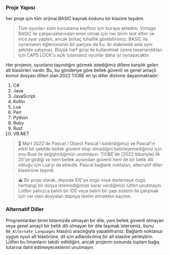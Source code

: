 
### Proje Yapısı
her proje için tüm orijinal BASIC kaynak kodunu bir klasöre taşıdım.

> Tüm oyunları sizin kurcalama keyfiniz için buraya ekledim. Vintage BASIC ile çalışacaklarından emin olmak için her birini test ettim ve ince ayar yaptım, ancak birkaç tuhaflık görebilirsiniz. BASIC ile oynamanın eğlencesinin bir parçası da bu: iki makinede asla aynı şekilde çalışmaz. Büyük harf girişi ile kullanılmak üzere tasarlandıkları için CAPS LOCK'u açık tutarsanız oyunlar daha iyi oynayacaktır.

Her projenin, oyunların taşındığını görmek istediğimiz dillere karşılık gelen alt klasörleri vardır. Bu, bu gönderiye göre bellek güvenli ve genel amaçlı komut dosyası dilleri olan 2022 TIOBE en iyi diller dizinine dayanmaktadır:

1. C# 
2. Java
3. JavaScript
4. Kotlin
5. Lua
6. Perl
7. Python
8. Ruby
9. Rust
10. VB.NET

> 📢 Mart 2022'de Pascal / Object Pascal'ı kaldırdığımızı ve Pascal'ın etkili bir şekilde bellek güvenli olup olmadığını belirleyemediğimiz için onu Rust ile değiştirdiğimizi unutmayın. TIOBE'de (2022 itibariyle) ilk 20'ye girdiği ve hem bellek açısından güvenli hem de bir betik dili olduğu için Lua'yı da ekledik. Pascal bağlantı noktaları, alternatif diller klasörüne taşındı. 

> ⚠️ Bir proje olarak, depoda IDE'ye özgü veya derlemeye özgü herhangi bir dosya istemediğimize karar verdiğimizi lütfen unutmayın. Lütfen yalnızca belirli bir IDE veya belirli bir yapı sistemi ile çalışmak için var olan dosyaları depoya teslim etmekten kaçının.

### Alternatif Diller

Programlardan birini listemizde olmayan bir dile, yani bellek güvenli olmayan veya genel amaçlı bir betik dili olmayan bir dile taşımak isterseniz, bunu `00_Alternate_Languages` klasörü aracılığıyla yapabilirsiniz. Bağlantı noktanızı uygun oyun alt klasörüne, dil için adlandırılmış bir alt klasöre yerleştirin. Lütfen bu limanların takdir edildiğini, ancak projenin sonunda toplam bağış tutarına dahil edilmeyeceklerini unutmayın.


